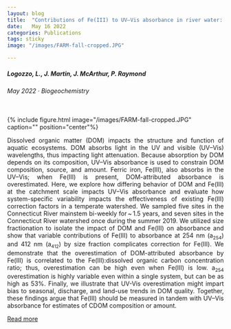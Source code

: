 ```yaml
---
layout: blog
title:  "Contributions of Fe(III) to UV–Vis absorbance in river water: a case study on the Connecticut River and argument for the systematic tandem measurement of Fe(III) and CDOM"
date:   May 16 2022
categories: Publications
tags: sticky
image: "/images/FARM-fall-cropped.JPG"

---
```


##### Logozzo, L., J. Martin, J. McArthur, P. Raymond <br>
###### May 2022 &middot; *Biogeochemistry*
<br>
{% include figure.html image="/images/FARM-fall-cropped.JPG" caption="" position="center"%}
<p align = "justify">
Dissolved organic matter (DOM) impacts the structure and function of aquatic ecosystems. 
DOM absorbs light in the UV and visible (UV–Vis) wavelengths, thus impacting light 
attenuation. Because absorption by DOM depends on its composition, UV–Vis absorbance is 
used to constrain DOM composition, source, and amount. Ferric iron, Fe(III), also absorbs 
in the UV–Vis; when Fe(III) is present, DOM-attributed absorbance is overestimated. Here, 
we explore how differing behavior of DOM and Fe(III) at the catchment scale impacts UV–Vis 
absorbance and evaluate how system-specific variability impacts the effectiveness of 
existing Fe(III) correction factors in a temperate watershed. We sampled five sites 
in the Connecticut River mainstem bi-weekly for ~ 1.5 years, and seven sites in the 
Connecticut River watershed once during the summer 2019. We utilized size fractionation 
to isolate the impact of DOM and Fe(III) on absorbance and show that variable contributions 
of Fe(III) to absorbance at 254 nm (a<font size=2><sub>254</sub></font>) and 412 nm 
(a<font size=2><sub>412</sub></font>) by size fraction complicates 
correction for Fe(III). We demonstrate that the overestimation of DOM-attributed absorbance
by Fe(III) is correlated to the Fe(III):dissolved organic carbon concentration ratio; 
thus, overestimation can be high even when Fe(III) is low. a<font size=2><sub>254</sub></font> overestimation is highly
variable even within a single system, but can be as high as 53%. Finally, we illustrate 
that UV-Vis overestimation might impart bias to seasonal, discharge, and land-use trends
in DOM quality. Together, these findings argue that Fe(III) should be measured in tandem
with UV–Vis absorbance for estimates of CDOM composition or amount.
</p>

<a href="https://doi.org/10.1007/s10533-022-00937-5" target="_blank">Read more</a>

<br>
